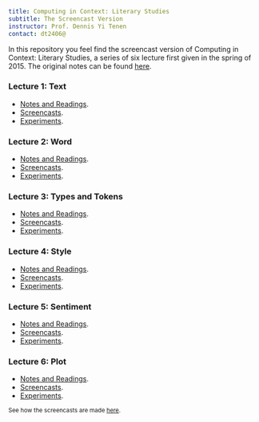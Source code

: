 ```yaml
title: Computing in Context: Literary Studies
subtitle: The Screencast Version
instructor: Prof. Dennis Yi Tenen  
contact: dt2406@
```

In this repository you feel find the screencast version of Computing in Context: Literary Studies, a series of six lecture first given in the spring of 2015. The original notes can be found [here](https://github.com/denten-courses/computing-context/tree/spring-2015).

### Lecture 1: Text

- [Notes and Readings](https://github.com/denten-courses/computing-context/blob/master/lecture-notes/1-lecture.md).
- [Screencasts](https://github.com/denten-courses/computing-context/tree/master/screencasts/1-screencast).
- [Experiments](https://github.com/denten-courses/computing-context/tree/master/experiments/1-experiment).

### Lecture 2: Word

- [Notes and Readings](https://github.com/denten-courses/computing-context/blob/master/lecture-notes/2-lecture.md).
- [Screencasts](https://github.com/denten-courses/computing-context/tree/master/screencasts/2-screencast).
- [Experiments](https://github.com/denten-courses/computing-context/tree/master/experiments/2-experiment).

### Lecture 3: Types and Tokens

- [Notes and Readings](https://github.com/denten-courses/computing-context/blob/master/lecture-notes/3-lecture.md).
- [Screencasts](https://github.com/denten-courses/computing-context/tree/master/screencasts/3-screencast).
- [Experiments](https://github.com/denten-courses/computing-context/tree/master/experiments/3-experiment).

### Lecture 4: Style

- [Notes and Readings](https://github.com/denten-courses/computing-context/blob/master/lecture-notes/4-lecture.md).
- [Screencasts](https://github.com/denten-courses/computing-context/tree/master/screencasts/4-screencast).
- [Experiments](https://github.com/denten-courses/computing-context/tree/master/experiments/4-experiment).

### Lecture 5: Sentiment

- [Notes and Readings](https://github.com/denten-courses/computing-context/blob/master/lecture-notes/5-lecture.md).
- [Screencasts](https://github.com/denten-courses/computing-context/tree/master/screencasts/5-screencast).
- [Experiments](https://github.com/denten-courses/computing-context/tree/master/experiments/5-experiment).

### Lecture 6: Plot

- [Notes and Readings](https://github.com/denten-courses/computing-context/blob/master/lecture-notes/6-lecture.md).
- [Screencasts](https://github.com/denten-courses/computing-context/tree/master/screencasts/6-screencast).
- [Experiments](https://github.com/denten-courses/computing-context/tree/master/experiments/6-experiment).

<sup>See how the screencasts are made
[here](https://github.com/denten-courses/computing-context/blob/master/screencasts/notes.md).</sup>
